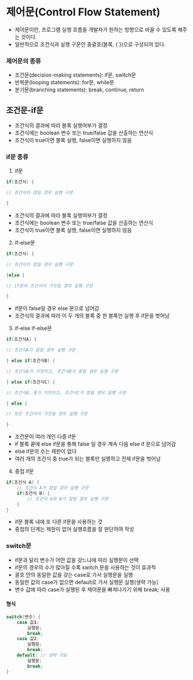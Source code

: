 # 제어문(Control Flow Statement)

- 제어문이란, 프로그램 실행 흐름을 개발자가 원하는 방향으로 바꿀 수 있도록 해주는 것이다.
- 일반적으로 조건식과 실행 구문인 중괄호(블록, { })으로 구성되어 있다.

### 제어문의 종류
- 조건문(decision-making statements): if문, switch문
- 반복문(looping statements): for문, while문
- 분기문(branching statements): break, continue, return

## 조건문-if문
- 조건식의 결과에 따라 블록 실행여부가 결정
- 조건식에는 boolean 변수 또는 true/false 값을 산출하는 연산식
- 조건식이 true이면 블록 실행, false이면 실행하지 않음

### if문 종류
1. if문

```java
if(조건식) {

// 조건식이 참일 경우 실행 구문

}
```
- 조건식의 결과에 따라 블록 실행여부가 결정
- 조건식에는 boolean 변수 또는 true/false 값을 산출하는 연산식
- 조건식이 true이면 블록 실행, false이면 실행하지 않음



2. if-else문
```java
if(조건식) {

// 조건식이 참일 경우 실행 구문

}else {

// if문의 조건식이 거짓일 경우 실행 구문

}
```
- if문이 false일 경우 else 문으로 넘어감
- 조건식의 결과에 따라 이 두 개의 블록 중 한 블록만 실행 후 if문을 벗어남

3. if-else if-else문
```java
if(조건식A) {

// 조건식A가 참일 경우 실행 구문

} else if(조건식B) {

// 조건식A가 거짓이고, 조건식B가 참일 경우 실행 구문

} else if(조건식C) {

// 조건식A, B가 거짓이고, 조건식C가 참일 경우 실행 구문

} else {

// 모든 조건식이 거짓일 경우 실행 구문

}
```
- 조건문이 여러 개인 다중 if문
- if 블록 끝에 else if문을 통해 false 일 경우 계속 다음 else if 문으로 넘어감
- else if문의 수는 제한이 없다
- 여러 개의 조건식 중 true가 되는 블록만 실행하고 전체 if문을 벗어남

4. 중첩 if문
```java
if(조건식 A) {
    // 조건식 A가 참일 경우 실행 구문
    if(조건식 B) {
        // 조건식 A와 B가 참일 경우 실행 구문
    }
}
```
- if문 블록 내에 또 다른 if문을 사용하는 것
- 중첩의 단계는 제한이 없어 실행흐름을 잘 판단하여 작성

### switch문
- if문과 달리 변수가 어떤 값을 갖느냐에 따라 실행문이 선택
- if문의 경우의 수가 많아질 수록 switch 문을 사용하는 것이 효과적
- 괄호 안의 동일한 값을 갖는 case로 가서 실행문을 실행
- 동일한 값의 case가 없으면 default로 가서 실행문 실행(생략 가능)
- 변수 값에 따라 case가 실행된 후 제어문을 빠져나가기 위해 break; 사용

#### 형식
```java
switch(변수) {
    case 값1:
        실행문;
        break;
    case 값2:
        실행문;
        break;
    default: // 생략 가능
        실행문;
        break;
}
```
